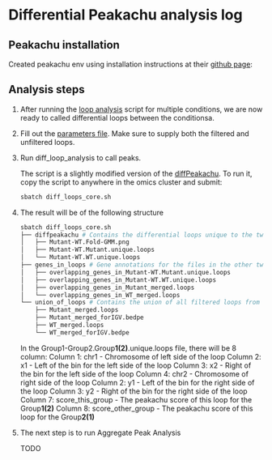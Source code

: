 # Differential Peakachu analysis log

## Peakachu installation

Created peakachu env using installation instructions at their [github page](https://github.com/tariks/peakachu#installation):

## Analysis steps

1. After running the [loop analysis](loop_analysis/call_loops_core.sh) script for multiple conditions, we are now ready to called differential loops between the conditionsa.

2. Fill out the [parameters file](diff_loop_analysis/diff_loops_params.yaml). Make sure to supply both the filtered and unfiltered loops.

3. Run diff_loop_analysis to call peaks.

   The script is a slightly modified version of the [diffPeakachu](https://github.com/tariks/peakachu/tree/master/diffPeakachu). To run it, copy the script to anywhere in the omics cluster and submit:

   ```bash
   sbatch diff_loops_core.sh
   ```

4. The result will be of the following structure

   ```bash
   sbatch diff_loops_core.sh
   ├── diffpeakachu # Contains the differential loops unique to the two groups. Also has a PNG file showing the Gausian Mixture Model fit
   │   ├── Mutant-WT.Fold-GMM.png
   │   ├── Mutant-WT.Mutant.unique.loops
   │   └── Mutant-WT.WT.unique.loops
   ├── genes_in_loops # Gene annotations for the files in the other two folders
   │   ├── overlapping_genes_in_Mutant-WT.Mutant.unique.loops
   │   ├── overlapping_genes_in_Mutant-WT.WT.unique.loops
   │   ├── overlapping_genes_in_Mutant_merged.loops
   │   └── overlapping_genes_in_WT_merged.loops
   └── union_of_loops # Contains the union of all filtered loops from the samples belonging to the two groups
       ├── Mutant_merged.loops
       ├── Mutant_merged_forIGV.bedpe
       ├── WT_merged.loops
       └── WT_merged_forIGV.bedpe
   ```

   In the Group1-Group2.Group**1(2)**.unique.loops file, there will be 8 column:
   Column 1: chr1 - Chromosome of left side of the loop
   Column 2: x1 - Left of the bin for the left side of the loop
   Column 3: x2 - Right of the bin for the left side of the loop
   Column 4: chr2 - Chromosome of right side of the loop
   Column 2: y1 - Left of the bin for the right side of the loop
   Column 3: y2 - Right of the bin for the right side of the loop
   Column 7: score_this_group - The peakachu score of this loop for the Group**1(2)**
   Column 8: score_other_group - The peakachu score of this loop for the Group**2(1)**

5. The next step is to run Aggregate Peak Analysis

   TODO
